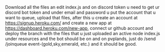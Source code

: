 Download all the files an edit index.js and on discord token u need to get ur discord bot token and under email and password u put the account that u want to queue, upload that files, after this u create an account at https://signup.heroku.com/ and create a new app at https://dashboard.heroku.com/new-app, connect ur github account and deploy the branch with the files that u just uploaded an active node index.js under resources and the bot should be on and on pvplands, just do /send /joinqueue event-(gold,sky,emerald, etc.) and it should be good.
